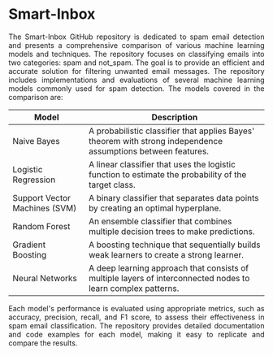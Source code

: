 # Smart-Inbox
<p align='justify'>
The Smart-Inbox GitHub repository is dedicated to spam email detection and presents a comprehensive comparison of various machine learning models and techniques. The repository focuses on classifying emails into two categories: spam and not_spam. The goal is to provide an efficient and accurate solution for filtering unwanted email messages.
The repository includes implementations and evaluations of several machine learning models commonly used for spam detection. The models covered in the comparison are:
</p>

<div align='center'>
  
| Model               | Description                                                                                                     |
|---------------------|-----------------------------------------------------------------------------------------------------------------|
| Naive Bayes         | A probabilistic classifier that applies Bayes' theorem with strong independence assumptions between features.     |
| Logistic Regression | A linear classifier that uses the logistic function to estimate the probability of the target class.             |
| Support Vector Machines (SVM) | A binary classifier that separates data points by creating an optimal hyperplane.                       |
| Random Forest       | An ensemble classifier that combines multiple decision trees to make predictions.                                |
| Gradient Boosting   | A boosting technique that sequentially builds weak learners to create a strong learner.                          |
| Neural Networks     | A deep learning approach that consists of multiple layers of interconnected nodes to learn complex patterns.    |
  
</div>

<p align='justify'>
Each model's performance is evaluated using appropriate metrics, such as accuracy, precision, recall, and F1 score, to assess their effectiveness in spam email classification. The repository provides detailed documentation and code examples for each model, making it easy to replicate and compare the results.
</p>
